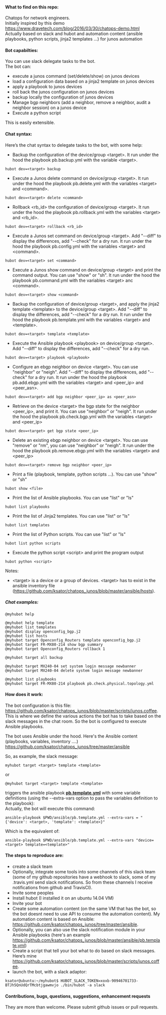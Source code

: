 #### What to find on this repo:  
Chatops for network engineers.  
Initially inspired by this demo https://www.dravetech.com/blog/2016/03/30/chatops-demo.html  
Actually based on slack and hubot and automation content (ansible playbooks, python scripts, jinja2 templates ...) for junos automation  

#### Bot capabilties:
You can use slack delegate tasks to the bot.  
The bot can: 
- execute a junos command (set/delete/show) on junos devices  
- load a configuration data based on a jinja2 template on junos devices  
- apply a playbook to junos devices   
- roll back the junos configuration on junos devices  
- backup locally the configuration of junos devices  
- Manage bgp neighbors (add a neighbor, remove a neighbor, audit a neighbor session) on a junos device   
- Execute a python script  

This is easily extensible.    

#### Chat syntax: 
Here’s the chat syntax to delegate tasks to the bot, with some help:  

- Backup the configuration of the device/group \<target>. It run under the hood the playbook pb.backup.yml with the variable \<target>. 
```
hubot dev=<target> backup 
```
- Execute a Junos delete command on device/group \<target>. It run under the hood the playbook pb.delete.yml with the variables \<target>  and \<command>.
```
hubot dev=<target> delete <command>
```
- Rollback \<rb_id> the configuration of device/group \<target>. It run under the hood the playbook pb.rollback.yml with the variables \<target> and \<rb_id>.
```
hubot dev=<target> rollback <rb_id>
```
- Execute a Junos set command on device/group \<target>.  Add "--diff" to display the differences, add "--check" for a dry run. It run under the hood the playbook pb.config.yml with the variables \<target> and \<command>.
```
hubot dev=<target> set <command>
```
- Execute a Junos show command on device/group \<target> and print the command output. You can use "show" or "sh". It run under the hood the playbook pb.command.yml with the variables \<target> anc \<command>.
```
hubot dev=<target> show <command>
```
- Backup the configuration of device/group \<target>, and apply the jinja2 template \<template> to the device/group \<target>.  Add "--diff" to display the differences, add "--check" for a dry run. It run under the hood the playbook pb.template.yml with the variables \<target> and \<template>.
```
hubot dev=<target> template <template>
```
- Execute the Ansible playbook \<playbook> on device/group \<target>. Add "--diff" to display the differences, add "--check" for a dry run.
```
hubot dev=<target> playbook <playbook>
```
- Configure an ebgp neighbor on device \<target>. You can use "neighbor" or "neigh". Add "--diff" to display the differences, add "--check" for a dry run.  It run under the hood the playbook pb.add.ebgp.yml with the variables \<target> and \<peer_ip> and \<peer_asn>.
```
hubot dev=<target> add bgp neighbor <peer_ip> as <peer_asn>
```
- Retrieve on the device \<target> the bgp state for the neighbor \<peer_ip>, and print it. You can use "neighbor" or "neigh". It run under the hood the playbook pb.check.bgp.yml with the variables \<target> and \<peer_ip> 
```
hubot dev=<target> get bgp state <peer_ip>
```
- Delete an existing ebgp neighbor on device \<target>. You can use "remove" or "rm", you can use "neighbor" or "neigh". It run under the hood the playbook pb.remove.ebgp.yml with the variables \<target> and \<peer_ip> 
```
hubot dev=<target> remove bgp neighbor <peer_ip>
```
- Print a file (playbook, template, python scripts ...). You can use "show" or "sh"
```
hubot show <file>
```
- Print the list of Ansible playbooks. You can use "list" or "ls"
```
hubot list playbooks
```
- Print the list of Jinja2 templates. You can use "list" or "ls"
```
hubot list templates
```
- Print the list of Python scripts. You can use "list" or "ls"
```
hubot list python scripts
```
- Execute the python script \<script> and print the program output
```
hubot python <script>
```
Notes: 
- \<target> is a device or a group of devices. \<target> has to exist in the ansible inventory file (https://github.com/ksator/chatops_junos/blob/master/ansible/hosts).   

##### Chat examples:   
```
@myhubot help

@myhubot help template
@myhubot list templates
@myhubot display openconfig_bgp.j2
@myhubot list hosts
@myhubot target Openconfig_Routers template openconfig_bgp.j2
@myhubot target FR-MX80-214 show bgp summary 
@myhubot target Openconfig_Routers rollback 1

@myhubot target all backup

@myhubot target MX240-04 set system login message newbanner
@myhubot target MX240-04 delete system login message newbanner

@myhubot list playbooks
@myhubot target FR-MX80-214 playbook pb.check.physical.topology.yml
```


#### How does it work: 
The bot configuration is this file: https://github.com/ksator/chatops_junos/blob/master/scripts/junos.coffee. This is where we define the various actions the bot has to take based on the slack messages in the chat room.  So the bot is configured to execute Ansible playbooks.   

The bot uses Ansible under the hood. Here's the Ansible content (playbooks, variables, inventory ....) https://github.com/ksator/chatops_junos/tree/master/ansible   

So, as example, the slack message:   
```
myhubot target <target> template <template>    
```
or
```
@myhubot target <target> template <template>  
```
triggers the ansible playbook [**pb.template.yml**](https://github.com/ksator/chatops_junos/blob/master/ansible/pb.template.yml) with some variable definitions (using the --extra-vars option to pass the variables definition to the playbook):   
Actually, the bot will execute this command:  
```
ansible-playbook $PWD/ansible/pb.template.yml --extra-vars = "{'device': <target>, 'template': <template>}"
```
Which is the equivalent of: 
```
ansible-playbook $PWD/ansible/pb.template.yml --extra-vars "device=<target> template=<template>"  
```

#### The steps to reproduce are: 
-	create a slack team  
-	Optionally, integrate some tools into some channels of this slack team (some of my github repositories have a webhook to slack, some of my .travis.yml send slack notifications. So from these channels I receive notifications from github and TravisCI). 
-	Invite some peoples 
-	Install hubot (I installed it on an ubuntu 14.04 VM) 
-	Invite your bot 
-	Create some automation content (on the same VM that has the bot, so the bot doesnt need to use API to consume the automation content). My automation content is based on Ansible: https://github.com/ksator/chatops_junos/tree/master/ansible. 
- Optionally, you can also use the slack notification module in your Ansible playbooks (here's an example https://github.com/ksator/chatops_junos/blob/master/ansible/pb.template.yml)    
-	Create a script that tell your bot what to do based on slack messages. Here’s mine https://github.com/ksator/chatops_junos/blob/master/scripts/junos.coffee.  
- launch the bot, with a slack adaptor: 
```
ksator@ubuntu:~/myhubot$ HUBOT_SLACK_TOKEN=xoxb-90946701733-BTJh5QnUdQrTMcbtjgawmvjo ./bin/hubot -a slack
```

#### Contributions, bugs, questions, suggestions, enhancement requests
They are more than welcome. Please submit github issues or pull requests. 

